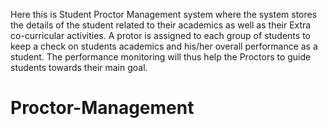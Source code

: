 

Here this is Student Proctor Management system where the system stores the details of the student related to their academics as well as their Extra co-curricular activities. A protor is assigned to each group of students to keep a check on students academics and his/her overall performance as a student. The performance monitoring will thus help the Proctors to guide students towards their main goal.
# Proctor-Management
